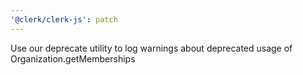 ```yaml
---
'@clerk/clerk-js': patch
---
```


Use our deprecate utility to log warnings about deprecated usage of Organization.getMemberships
